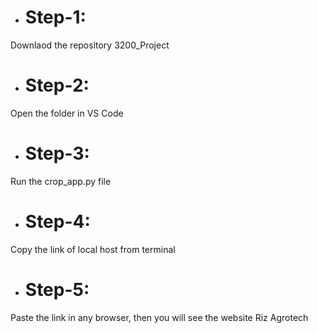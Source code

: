 * # Step-1:
Downlaod the repository 3200_Project
* # Step-2:
Open the folder in VS Code
* # Step-3:
Run the crop_app.py file
* # Step-4:
Copy the link of local host from terminal
* # Step-5:
Paste the link in any browser, then you will see the website Riz Agrotech
